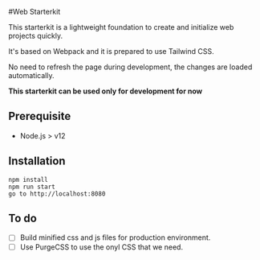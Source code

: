 #Web Starterkit

This starterkit is a lightweight foundation to create and initialize web projects quickly.
 
It's based on Webpack and it is prepared to use Tailwind CSS.

No need to refresh the page during development, the changes are loaded automatically.

**This starterkit can be used only for development for now**


## Prerequisite

- Node.js > v12

## Installation

```
npm install
npm run start
go to http://localhost:8080
```

## To do

- [ ] Build minified css and js files for production environment.
- [ ] Use PurgeCSS to use the onyl CSS that we need.
